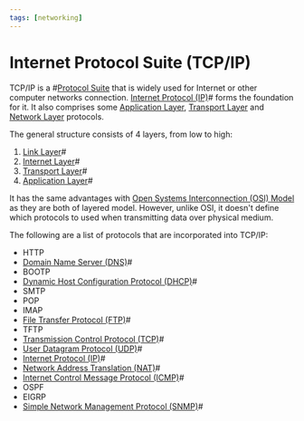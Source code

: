 ```yaml
---
tags: [networking]
---
```


# Internet Protocol Suite (TCP/IP)

TCP/IP is a #[Protocol Suite](202209302301.md) that is widely used for Internet
or other computer networks connection. [Internet Protocol (IP)](202206151223.md)#
forms the foundation for it. It also comprises some [Application Layer](202206131856.md),
[Transport Layer](202206131837.md) and [Network Layer](202206131702.md)
protocols.

The general structure consists of 4 layers, from low to high:
1. [Link Layer](202206131651.md)#
2. [Internet Layer](202206131702.md)#
3. [Transport Layer](202206131837.md)#
4. [Application Layer](202206131856.md)#

It has the same advantages with [Open Systems Interconnection (OSI) Model](202206131632.md)
as they are both of layered model. However, unlike OSI, it doesn't define which
protocols to used when transmitting data over physical medium.

The following are a list of protocols that are incorporated into TCP/IP:
- HTTP
- [Domain Name Server (DNS)](202209300947.md)#
- BOOTP
- [Dynamic Host Configuration Protocol (DHCP)](202206151645.md)#
- SMTP
- POP
- IMAP
- [File Transfer Protocol (FTP)](202210221515.md)#
- TFTP
- [Transmission Control Protocol (TCP)](202206151232.md)#
- [User Datagram Protocol (UDP)](202206151759.md)#
- [Internet Protocol (IP)](202206151223.md)#
- [Network Address Translation (NAT)](202206281817.md)#
- [Internet Control Message Protocol (ICMP)](202209270927.md)#
- OSPF
- EIGRP
- [Simple Network Management Protocol (SNMP)](202212211531.md)#
